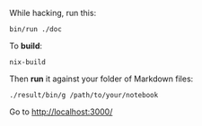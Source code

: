 While hacking, run this:

```
bin/run ./doc
```

To **build**:

```
nix-build
```

Then **run** it against your folder of Markdown files:

```
./result/bin/g /path/to/your/notebook 
```

Go to <http://localhost:3000/>
